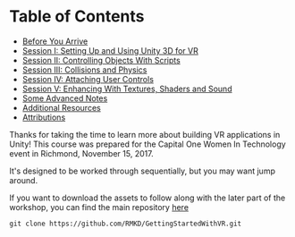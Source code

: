 # Table of Contents

* [Before You Arrive](Prerequisites.md)
* [Session I: Setting Up and Using Unity 3D for VR](SetupAndBasics.md)
* [Session II: Controlling Objects With Scripts](Scripting.md)
* [Session III: Collisions and Physics](CollisionsAndPhysics.md)
* [Session IV: Attaching User Controls](Controllers.md)
* [Session V: Enhancing With Textures, Shaders and Sound](TexturesShadersAndSound.md)
* [Some Advanced Notes](AdvancedNotes.md)
* [Additional Resources](Resources.md)
* [Attributions](Attributions.md)

Thanks for taking the time to learn more about building VR applications in Unity! This course was prepared for the Capital One Women In Technology event in Richmond, November 15, 2017.

It's designed to be worked through sequentially, but you may want jump around.

If you want to download the assets to follow along with the later part of the workshop, you can find the main repository [here](https://github.com/RMKD/GettingStartedWithVR)

```
git clone https://github.com/RMKD/GettingStartedWithVR.git
```
